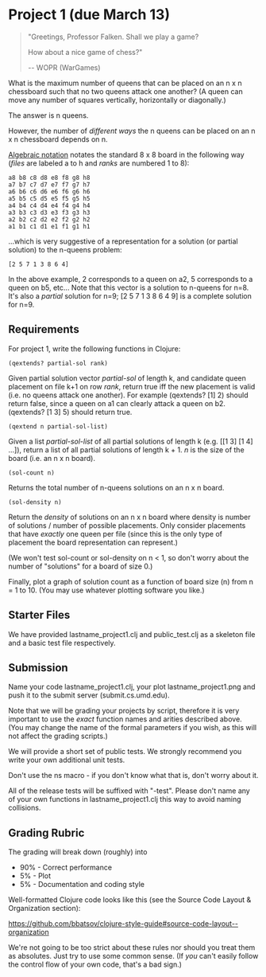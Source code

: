 Project 1 (due March 13)
========================

> "Greetings, Professor Falken. Shall we play a game?
>
> How about a nice game of chess?"
>
> -- WOPR (WarGames)

What is the maximum number of queens that can be placed on an n x n chessboard such that no two queens attack one another? (A queen can move any number of squares vertically, horizontally or diagonally.)

The answer is n queens.

However, the number of *different ways* the n queens can be placed on an n x n chessboard depends on n.

[Algebraic notation](https://en.wikibooks.org/wiki/Chess/Algebraic_notation) notates the standard 8 x 8 board in the following way (*files* are labeled a to h and *ranks* are numbered 1 to 8):

    a8 b8 c8 d8 e8 f8 g8 h8
    a7 b7 c7 d7 e7 f7 g7 h7
    a6 b6 c6 d6 e6 f6 g6 h6
    a5 b5 c5 d5 e5 f5 g5 h5
    a4 b4 c4 d4 e4 f4 g4 h4
    a3 b3 c3 d3 e3 f3 g3 h3
    a2 b2 c2 d2 e2 f2 g2 h2
    a1 b1 c1 d1 e1 f1 g1 h1

...which is very suggestive of a representation for a solution (or partial solution) to the n-queens problem:

    [2 5 7 1 3 8 6 4]
    
In the above example, 2 corresponds to a queen on a2, 5 corresponds to a queen on b5, etc... Note that this vector is a solution to n-queens for n=8. It's also a *partial* solution for n=9; [2 5 7 1 3 8 6 4 9] is a complete solution for n=9.

Requirements
------------

For project 1, write the following functions in Clojure:

    (qextends? partial-sol rank)
    
Given partial solution vector *partial-sol* of length k, and candidate queen placement on file k+1 on row *rank*, return true iff the new placement is valid (i.e. no queens attack one another). For example (qextends? [1] 2) should return false, since a queen on a1 can clearly attack a queen on b2. (qextends? [1 3] 5) should return true.

    (qextend n partial-sol-list)

Given a list *partial-sol-list* of all partial solutions of length k (e.g. [[1 3] [1 4] ...]), return a list of all partial solutions of length k + 1. *n* is the size of the board (i.e. an n x n board).

    (sol-count n)
    
Returns the total number of n-queens solutions on an n x n board.

    (sol-density n)
    
Return the *density* of solutions on an n x n board where density is number of solutions / number of possible placements. Only consider placements that have *exactly* one queen per file (since this is the only type of placement the board representation can represent.)

(We won't test sol-count or sol-density on n < 1, so don't worry about the number of "solutions" for a board of size 0.)

Finally, plot a graph of solution count as a function of board size (n) from n = 1 to 10. (You may use whatever plotting software you like.)

Starter Files
-------------

We have provided lastname\_project1.clj and public\_test.clj as a skeleton file and a basic test file respectively.

Submission
----------

Name your code lastname_project1.clj, your plot lastname_project1.png and push it to the submit server (submit.cs.umd.edu).

Note that we will be grading your projects by script, therefore it is very important to use the *exact* function names and arities described above. (You may change the name of the formal parameters if you wish, as this will not affect the grading scripts.)

We will provide a short set of public tests. We strongly recommend you write your own additional unit tests.

Don't use the ns macro - if you don't know what that is, don't worry about it.

All of the release tests will be suffixed with "-test". Please don't name any of your own functions in lastname_project1.clj this way to avoid naming collisions.

Grading Rubric
--------------

The grading will break down (roughly) into

- 90% - Correct performance
- 5% - Plot
- 5% - Documentation and coding style

Well-formatted Clojure code looks like this (see the Source Code Layout & Organization section):

https://github.com/bbatsov/clojure-style-guide#source-code-layout--organization

We're not going to be too strict about these rules nor should you treat them as absolutes. Just try to use some common sense.
(If *you* can't easily follow the control flow of your own code, that's a bad sign.)